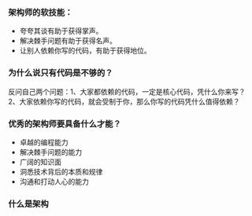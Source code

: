 ### 架构师的软技能：

- 夸夸其谈有助于获得掌声。
- 解决棘手问题有助于获得名声。
- 让别人依赖你写的代码，有助于获得地位。



### 为什么说只有代码是不够的？

反问自己两个问题：1、大家都依赖的代码，一定是核心代码，凭什么你来写？2、大家依赖你写的代码，就会受制于你，那么你写的代码凭什么值得依赖？

### 优秀的架构师要具备什么才能？

- 卓越的编程能力
- 解决棘手问题的能力
- 广阔的知识面
- 洞悉技术背后的本质和规律
- 沟通和打动人心的能力

### 什么是架构